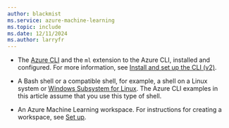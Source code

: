 ```yaml
---
author: blackmist
ms.service: azure-machine-learning
ms.topic: include
ms.date: 12/11/2024
ms.author: larryfr
---
```


* The [Azure CLI](/cli/azure/) and the `ml` extension to the Azure CLI, installed and configured. For more information, see [Install and set up the CLI (v2)](how-to-configure-cli.md).

* A Bash shell or a compatible shell, for example, a shell on a Linux system or [Windows Subsystem for Linux](/windows/wsl/about). The Azure CLI examples in this article assume that you use this type of shell.

* An Azure Machine Learning workspace. For instructions for creating a workspace, see [Set up](../how-to-configure-cli.md#set-up).